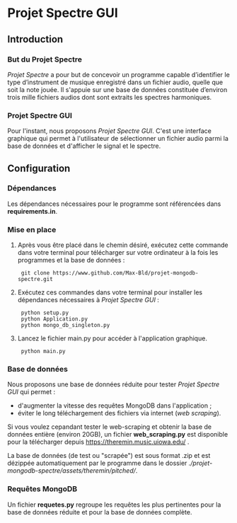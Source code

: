 # Projet Spectre GUI

## Introduction

### But du Projet Spectre

*Projet Spectre* a pour but de concevoir un programme capable d’identifier le type d’instrument de musique enregistré dans un fichier audio, quelle que soit la note jouée. Il s'appuie sur une base de données constituée d’environ trois mille fichiers audios dont sont extraits les spectres harmoniques.

### Projet Spectre GUI

Pour l'instant, nous proposons *Projet Spectre GUI*. C'est une interface graphique qui permet à l'utilisateur de sélectionner un fichier audio parmi la base de données et d'afficher le signal et le spectre.

## Configuration

### Dépendances

Les dépendances nécessaires pour le programme sont référencées dans **requirements.in**.

### Mise en place

1. Après vous être placé dans le chemin désiré, exécutez cette commande dans votre terminal pour télécharger sur votre ordinateur à la fois les programmes et la base de données :

        git clone https://www.github.com/Max-Bld/projet-mongodb-spectre.git

2. Exécutez ces commandes dans votre terminal pour installer les dépendances nécessaires à *Projet Spectre GUI* :

        python setup.py
        python Application.py
        python mongo_db_singleton.py

4. Lancez le fichier main.py pour accéder à l'application graphique.

        python main.py

### Base de données

Nous proposons une base de données réduite pour tester *Projet Spectre GUI* qui permet : 
+ d'augmenter la vitesse des requêtes MongoDB dans l'application ;
+ éviter le long téléchargement des fichiers via internet (*web scraping*).

Si vous voulez cepandant tester le web-scraping et obtenir la base de données entière (environ 20GB), un fichier **web_scraping.py** est disponible pour la télécharger depuis https://theremin.music.uiowa.edu/ .

La base de données (de test ou "scrapée") est sous format .zip et est dézippée automatiquement par le programme dans le dossier *./projet-mongodb-spectre/assets/theremin/pitched/*.

### Requêtes MongoDB

Un fichier **requetes.py** regroupe les requêtes les plus pertinentes pour la base de données réduite et pour la base de données complète.

